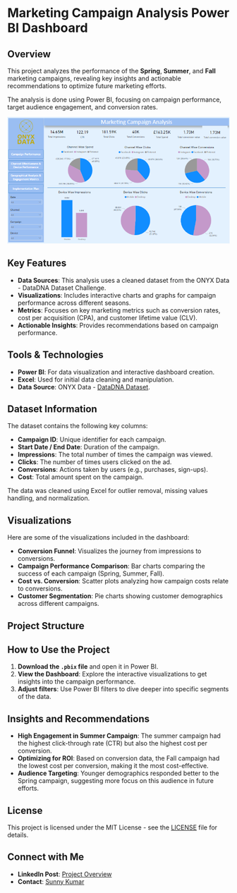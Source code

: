 # Marketing Campaign Analysis Power BI Dashboard

## Overview
This project analyzes the performance of the **Spring**, **Summer**, and **Fall** marketing campaigns, revealing key insights and actionable recommendations to optimize future marketing efforts.

The analysis is done using Power BI, focusing on campaign performance, target audience engagement, and conversion rates.

![Campaign Analysis Dashboard](assets/Dashboard.png)

## Key Features
- **Data Sources**: This analysis uses a cleaned dataset from the ONYX Data - DataDNA Dataset Challenge.
- **Visualizations**: Includes interactive charts and graphs for campaign performance across different seasons.
- **Metrics**: Focuses on key marketing metrics such as conversion rates, cost per acquisition (CPA), and customer lifetime value (CLV).
- **Actionable Insights**: Provides recommendations based on campaign performance.

## Tools & Technologies
- **Power BI**: For data visualization and interactive dashboard creation.
- **Excel**: Used for initial data cleaning and manipulation.
- **Data Source**: ONYX Data - [DataDNA Dataset](https://www.linkedin.com/posts/sunny-bibyan_datadna-builtwithzoomcharts-datacleaning-activity-7209298860601401344-cIxq?utm_source=share&utm_medium=member_desktop).

## Dataset Information
The dataset contains the following key columns:
- **Campaign ID**: Unique identifier for each campaign.
- **Start Date / End Date**: Duration of the campaign.
- **Impressions**: The total number of times the campaign was viewed.
- **Clicks**: The number of times users clicked on the ad.
- **Conversions**: Actions taken by users (e.g., purchases, sign-ups).
- **Cost**: Total amount spent on the campaign.

The data was cleaned using Excel for outlier removal, missing values handling, and normalization.

## Visualizations
Here are some of the visualizations included in the dashboard:
- **Conversion Funnel**: Visualizes the journey from impressions to conversions.
- **Campaign Performance Comparison**: Bar charts comparing the success of each campaign (Spring, Summer, Fall).
- **Cost vs. Conversion**: Scatter plots analyzing how campaign costs relate to conversions.
- **Customer Segmentation**: Pie charts showing customer demographics across different campaigns.

## Project Structure

## How to Use the Project
1. **Download the `.pbix` file** and open it in Power BI.
2. **View the Dashboard**: Explore the interactive visualizations to get insights into the campaign performance.
3. **Adjust filters**: Use Power BI filters to dive deeper into specific segments of the data.

## Insights and Recommendations
- **High Engagement in Summer Campaign**: The summer campaign had the highest click-through rate (CTR) but also the highest cost per conversion.
- **Optimizing for ROI**: Based on conversion data, the Fall campaign had the lowest cost per conversion, making it the most cost-effective.
- **Audience Targeting**: Younger demographics responded better to the Spring campaign, suggesting more focus on this audience in future efforts.

## License
This project is licensed under the MIT License - see the [LICENSE](./LICENSE) file for details.

## Connect with Me
- **LinkedIn Post**: [Project Overview](https://www.linkedin.com/posts/sunny-bibyan_datadna-builtwithzoomcharts-datacleaning-activity-7209298860601401344-cIxq?utm_source=share&utm_medium=member_desktop)
- **Contact**: [Sunny Kumar](mailto:sunnykumar6121997@gmail.com)


